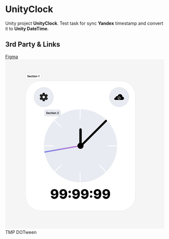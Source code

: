 # UnityClock

Unity project **UnityClock**. Test task for sync **Yandex** timestamp and convert it to **Unity DateTime**.


## 3rd Party & Links 
[Figma](https://www.figma.com/design/OBGSZ7WbDOPMuA0w5twiB8/Untitled?m=dev&node-id=1-6&t=D0bMi6C5pNSijfFh-1)
![Mock](Media/Mock.png)
TMP
DOTween

